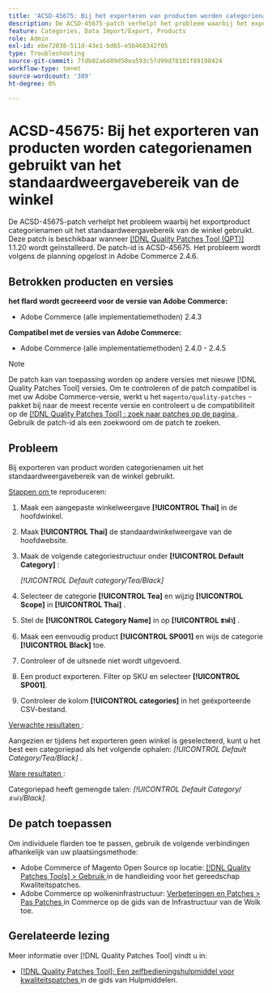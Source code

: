 ```yaml
---
title: 'ACSD-45675: Bij het exporteren van producten worden categorienamen gebruikt van het standaardweergavebereik van de winkel'
description: De ACSD-45675-patch verhelpt het probleem waarbij het exportproduct categorienamen uit het standaardweergavebereik van de winkel gebruikt. Deze patch is beschikbaar wanneer [Quality Patches Tool (QPT)] (https://experienceleague.adobe.com/en/docs/commerce-operations/tools/quality-patches-tool/quality-patches-tool-to-self-serve-quality-patches) 1.1.20 is geïnstalleerd. De patch-id is ACSD-45675. Het probleem wordt volgens de planning opgelost in Adobe Commerce 2.4.6.
feature: Categories, Data Import/Export, Products
role: Admin
exl-id: ebe72038-511d-43e1-bd65-e5b468342f05
type: Troubleshooting
source-git-commit: 7fdb02a6d89d50ea593c5fd99d78101f89198424
workflow-type: tm+mt
source-wordcount: '389'
ht-degree: 0%

---
```


# ACSD-45675: Bij het exporteren van producten worden categorienamen gebruikt van het standaardweergavebereik van de winkel

De ACSD-45675-patch verhelpt het probleem waarbij het exportproduct categorienamen uit het standaardweergavebereik van de winkel gebruikt. Deze patch is beschikbaar wanneer [[!DNL Quality Patches Tool (QPT)] ](https://experienceleague.adobe.com/en/docs/commerce-operations/tools/quality-patches-tool/quality-patches-tool-to-self-serve-quality-patches) 1.1.20 wordt geïnstalleerd. De patch-id is ACSD-45675. Het probleem wordt volgens de planning opgelost in Adobe Commerce 2.4.6.

## Betrokken producten en versies

**het flard wordt gecreeerd voor de versie van Adobe Commerce:**

* Adobe Commerce (alle implementatiemethoden) 2.4.3

**Compatibel met de versies van Adobe Commerce:**

* Adobe Commerce (alle implementatiemethoden) 2.4.0 - 2.4.5

>[!NOTE]
>
>De patch kan van toepassing worden op andere versies met nieuwe [!DNL Quality Patches Tool] versies. Om te controleren of de patch compatibel is met uw Adobe Commerce-versie, werkt u het `magento/quality-patches` -pakket bij naar de meest recente versie en controleert u de compatibiliteit op de [[!DNL Quality Patches Tool] : zoek naar patches op de pagina ](https://experienceleague.adobe.com/tools/commerce-quality-patches/index.html) . Gebruik de patch-id als een zoekwoord om de patch te zoeken.

## Probleem

Bij exporteren van product worden categorienamen uit het standaardweergavebereik van de winkel gebruikt.

<u> Stappen om </u> te reproduceren:

1. Maak een aangepaste winkelweergave **[!UICONTROL Thai]** in de hoofdwinkel.
1. Maak **[!UICONTROL Thai]** de standaardwinkelweergave van de hoofdwebsite.
1. Maak de volgende categoriestructuur onder **[!UICONTROL Default Category]** :

   *[!UICONTROL Default category/Tea/Black]*

1. Selecteer de categorie **[!UICONTROL Tea]** en wijzig **[!UICONTROL Scope]** in **[!UICONTROL Thai]** .
1. Stel de **[!UICONTROL Category Name]** in op **[!UICONTROL ชาดำ]** .
1. Maak een eenvoudig product **[!UICONTROL SP001]** en wijs de categorie **[!UICONTROL Black]** toe.
1. Controleer of de uitsnede niet wordt uitgevoerd.
1. Een product exporteren. Filter op SKU en selecteer **[!UICONTROL SP001]**.
1. Controleer de kolom **[!UICONTROL categories]** in het geëxporteerde CSV-bestand.

<u> Verwachte resultaten </u>:

Aangezien er tijdens het exporteren geen winkel is geselecteerd, kunt u het best een categoriepad als het volgende ophalen: *[!UICONTROL Default Category/Tea/Black]* .

<u> Ware resultaten </u>:

Categoriepad heeft gemengde talen: *[!UICONTROL Default Category/ชาดำ/Black]*.

## De patch toepassen

Om individuele flarden toe te passen, gebruik de volgende verbindingen afhankelijk van uw plaatsingsmethode:

* Adobe Commerce of Magento Open Source op locatie: [[!DNL Quality Patches Tools] > Gebruik ](/help/tools/quality-patches-tool/usage.md) in de handleiding voor het gereedschap Kwaliteitspatches.
* Adobe Commerce op wolkeninfrastructuur: [ Verbeteringen en Patches > Pas Patches ](https://experienceleague.adobe.com/docs/commerce-cloud-service/user-guide/develop/upgrade/apply-patches.html) in Commerce op de gids van de Infrastructuur van de Wolk toe.

## Gerelateerde lezing

Meer informatie over [!DNL Quality Patches Tool] vindt u in:

* [[!DNL Quality Patches Tool]: Een zelfbedieningshulpmiddel voor kwaliteitspatches ](/help/tools/quality-patches-tool/quality-patches-tool-to-self-serve-quality-patches.md) in de gids van Hulpmiddelen.
